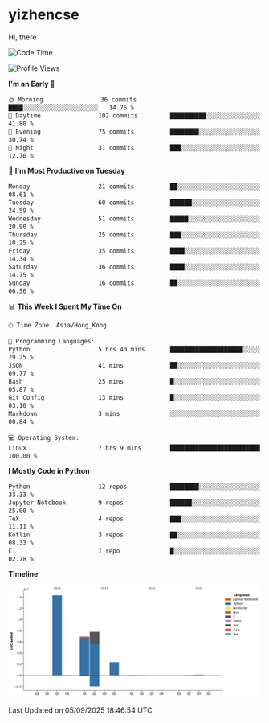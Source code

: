 # yizhencse


Hi, there

<!--START_SECTION:waka-->
![Code Time](http://img.shields.io/badge/Code%20Time-170%20hrs%2052%20mins-blue)

![Profile Views](http://img.shields.io/badge/Profile%20Views-12-blue)

**I'm an Early 🐤** 

```text
🌞 Morning                36 commits          ████░░░░░░░░░░░░░░░░░░░░░   14.75 % 
🌆 Daytime                102 commits         ██████████░░░░░░░░░░░░░░░   41.80 % 
🌃 Evening                75 commits          ████████░░░░░░░░░░░░░░░░░   30.74 % 
🌙 Night                  31 commits          ███░░░░░░░░░░░░░░░░░░░░░░   12.70 % 
```
📅 **I'm Most Productive on Tuesday** 

```text
Monday                   21 commits          ██░░░░░░░░░░░░░░░░░░░░░░░   08.61 % 
Tuesday                  60 commits          ██████░░░░░░░░░░░░░░░░░░░   24.59 % 
Wednesday                51 commits          █████░░░░░░░░░░░░░░░░░░░░   20.90 % 
Thursday                 25 commits          ███░░░░░░░░░░░░░░░░░░░░░░   10.25 % 
Friday                   35 commits          ████░░░░░░░░░░░░░░░░░░░░░   14.34 % 
Saturday                 36 commits          ████░░░░░░░░░░░░░░░░░░░░░   14.75 % 
Sunday                   16 commits          ██░░░░░░░░░░░░░░░░░░░░░░░   06.56 % 
```


📊 **This Week I Spent My Time On** 

```text
🕑︎ Time Zone: Asia/Hong_Kong

💬 Programming Languages: 
Python                   5 hrs 40 mins       ████████████████████░░░░░   79.25 % 
JSON                     41 mins             ██░░░░░░░░░░░░░░░░░░░░░░░   09.77 % 
Bash                     25 mins             █░░░░░░░░░░░░░░░░░░░░░░░░   05.87 % 
Git Config               13 mins             █░░░░░░░░░░░░░░░░░░░░░░░░   03.10 % 
Markdown                 3 mins              ░░░░░░░░░░░░░░░░░░░░░░░░░   00.84 % 

💻 Operating System: 
Linux                    7 hrs 9 mins        █████████████████████████   100.00 % 
```

**I Mostly Code in Python** 

```text
Python                   12 repos            ████████░░░░░░░░░░░░░░░░░   33.33 % 
Jupyter Notebook         9 repos             ██████░░░░░░░░░░░░░░░░░░░   25.00 % 
TeX                      4 repos             ███░░░░░░░░░░░░░░░░░░░░░░   11.11 % 
Kotlin                   3 repos             ██░░░░░░░░░░░░░░░░░░░░░░░   08.33 % 
C                        1 repo              █░░░░░░░░░░░░░░░░░░░░░░░░   02.78 % 
```



**Timeline**

![Lines of Code chart](https://raw.githubusercontent.com/yizhencse/yizhencse/main/assets/bar_graph.png)


 Last Updated on 05/09/2025 18:46:54 UTC
<!--END_SECTION:waka-->

